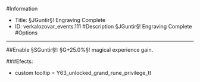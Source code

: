 #Information
 - Title: §JGuntir§! Engraving Complete
 - ID: verkalozovar_events.111
#Description
§JGuntir§! Engraving Complete
#Options

___
##Enable §SGuntir§!: §G+25.0%§! magical experience gain.

###Efects:<ul><li>custom tooltip = Y63_unlocked_grand_rune_privilege_tt</li></ul>
